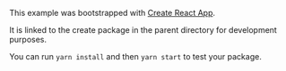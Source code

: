 This example was bootstrapped with [Create React App](https://github.com/facebook/create-react-app).

It is linked to the create package in the parent directory for development purposes.

You can run `yarn install` and then `yarn start` to test your package.
